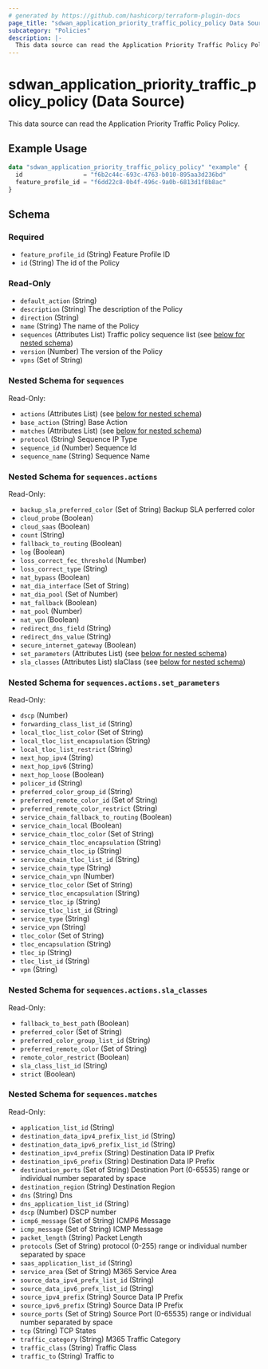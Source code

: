 ```yaml
---
# generated by https://github.com/hashicorp/terraform-plugin-docs
page_title: "sdwan_application_priority_traffic_policy_policy Data Source - terraform-provider-sdwan"
subcategory: "Policies"
description: |-
  This data source can read the Application Priority Traffic Policy Policy.
---
```


# sdwan_application_priority_traffic_policy_policy (Data Source)

This data source can read the Application Priority Traffic Policy Policy.

## Example Usage

```terraform
data "sdwan_application_priority_traffic_policy_policy" "example" {
  id                 = "f6b2c44c-693c-4763-b010-895aa3d236bd"
  feature_profile_id = "f6dd22c8-0b4f-496c-9a0b-6813d1f8b8ac"
}
```

<!-- schema generated by tfplugindocs -->
## Schema

### Required

- `feature_profile_id` (String) Feature Profile ID
- `id` (String) The id of the Policy

### Read-Only

- `default_action` (String)
- `description` (String) The description of the Policy
- `direction` (String)
- `name` (String) The name of the Policy
- `sequences` (Attributes List) Traffic policy sequence list (see [below for nested schema](#nestedatt--sequences))
- `version` (Number) The version of the Policy
- `vpns` (Set of String)

<a id="nestedatt--sequences"></a>
### Nested Schema for `sequences`

Read-Only:

- `actions` (Attributes List) (see [below for nested schema](#nestedatt--sequences--actions))
- `base_action` (String) Base Action
- `matches` (Attributes List) (see [below for nested schema](#nestedatt--sequences--matches))
- `protocol` (String) Sequence IP Type
- `sequence_id` (Number) Sequence Id
- `sequence_name` (String) Sequence Name

<a id="nestedatt--sequences--actions"></a>
### Nested Schema for `sequences.actions`

Read-Only:

- `backup_sla_preferred_color` (Set of String) Backup SLA perferred color
- `cloud_probe` (Boolean)
- `cloud_saas` (Boolean)
- `count` (String)
- `fallback_to_routing` (Boolean)
- `log` (Boolean)
- `loss_correct_fec_threshold` (Number)
- `loss_correct_type` (String)
- `nat_bypass` (Boolean)
- `nat_dia_interface` (Set of String)
- `nat_dia_pool` (Set of Number)
- `nat_fallback` (Boolean)
- `nat_pool` (Number)
- `nat_vpn` (Boolean)
- `redirect_dns_field` (String)
- `redirect_dns_value` (String)
- `secure_internet_gateway` (Boolean)
- `set_parameters` (Attributes List) (see [below for nested schema](#nestedatt--sequences--actions--set_parameters))
- `sla_classes` (Attributes List) slaClass (see [below for nested schema](#nestedatt--sequences--actions--sla_classes))

<a id="nestedatt--sequences--actions--set_parameters"></a>
### Nested Schema for `sequences.actions.set_parameters`

Read-Only:

- `dscp` (Number)
- `forwarding_class_list_id` (String)
- `local_tloc_list_color` (Set of String)
- `local_tloc_list_encapsulation` (String)
- `local_tloc_list_restrict` (String)
- `next_hop_ipv4` (String)
- `next_hop_ipv6` (String)
- `next_hop_loose` (Boolean)
- `policer_id` (String)
- `preferred_color_group_id` (String)
- `preferred_remote_color_id` (Set of String)
- `preferred_remote_color_restrict` (String)
- `service_chain_fallback_to_routing` (Boolean)
- `service_chain_local` (Boolean)
- `service_chain_tloc_color` (Set of String)
- `service_chain_tloc_encapsulation` (String)
- `service_chain_tloc_ip` (String)
- `service_chain_tloc_list_id` (String)
- `service_chain_type` (String)
- `service_chain_vpn` (Number)
- `service_tloc_color` (Set of String)
- `service_tloc_encapsulation` (String)
- `service_tloc_ip` (String)
- `service_tloc_list_id` (String)
- `service_type` (String)
- `service_vpn` (String)
- `tloc_color` (Set of String)
- `tloc_encapsulation` (String)
- `tloc_ip` (String)
- `tloc_list_id` (String)
- `vpn` (String)


<a id="nestedatt--sequences--actions--sla_classes"></a>
### Nested Schema for `sequences.actions.sla_classes`

Read-Only:

- `fallback_to_best_path` (Boolean)
- `preferred_color` (Set of String)
- `preferred_color_group_list_id` (String)
- `preferred_remote_color` (Set of String)
- `remote_color_restrict` (Boolean)
- `sla_class_list_id` (String)
- `strict` (Boolean)



<a id="nestedatt--sequences--matches"></a>
### Nested Schema for `sequences.matches`

Read-Only:

- `application_list_id` (String)
- `destination_data_ipv4_prefix_list_id` (String)
- `destination_data_ipv6_prefix_list_id` (String)
- `destination_ipv4_prefix` (String) Destination Data IP Prefix
- `destination_ipv6_prefix` (String) Destination Data IP Prefix
- `destination_ports` (Set of String) Destination Port (0-65535) range or individual number separated by space
- `destination_region` (String) Destination Region
- `dns` (String) Dns
- `dns_application_list_id` (String)
- `dscp` (Number) DSCP number
- `icmp6_message` (Set of String) ICMP6 Message
- `icmp_message` (Set of String) ICMP Message
- `packet_length` (String) Packet Length
- `protocols` (Set of String) protocol (0-255) range or individual number separated by space
- `saas_application_list_id` (String)
- `service_area` (Set of String) M365 Service Area
- `source_data_ipv4_prefx_list_id` (String)
- `source_data_ipv6_prefx_list_id` (String)
- `source_ipv4_prefix` (String) Source Data IP Prefix
- `source_ipv6_prefix` (String) Source Data IP Prefix
- `source_ports` (Set of String) Source Port (0-65535) range or individual number separated by space
- `tcp` (String) TCP States
- `traffic_category` (String) M365 Traffic Category
- `traffic_class` (String) Traffic Class
- `traffic_to` (String) Traffic to
